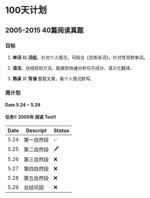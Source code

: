 # 100天计划

## 2005-2015 40篇阅读真题

### 目标
1. __单词__ 和 __词组__，针对个人情况，可结合《恋练有词》，针对性背默单词。

1. __语法__，总结经验方法，能做到快速分析句子成分，语义化翻译。

1. __熟读__ 并 __背诵__ 整篇文章，看个人情况默写。

### 周计划

#### Date 5.24 ~ 5.29

#### 任务1: 2005年 阅读 Text1

|  Date  |                                Descript                                              |  Status  |
|  ----  |                                --------                                              |  ------  |
|  5.24  |  第一自然段                                                                            |    ✅    |
|  5.25  |  第二自然段                                                                            |    🖋    |
|  5.26  |  第三自然段                                                                            |    ❌    |
|  5.27  |  第四自然段                                                                            |    ❌    |
|  5.28  |  第五自然段                                                                            |    ❌    |
|  5.29  |  总结巩固                                                                              |    ❌    |